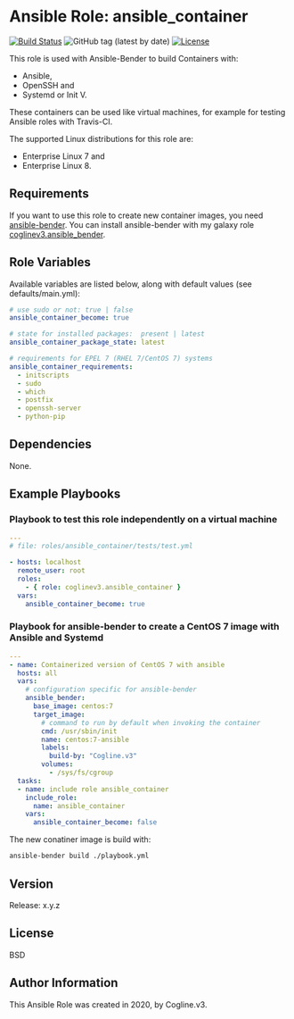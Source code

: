 # Ansible Role: ansible_container

[![Build Status](https://travis-ci.org/coglinev3/ansible_container.svg?branch=master)](https://travis-ci.org/coglinev3/ansible_container) ![GitHub tag (latest by date)](https://img.shields.io/github/v/tag/coglinev3/ansible_container) [![License](https://img.shields.io/badge/License-BSD%203--Clause-blue.svg)](https://raw.githubusercontent.com/coglinev3/ansible_container/master/LICENSE)

This role is used with Ansible-Bender to build Containers with:
* Ansible,
* OpenSSH and
* Systemd or Init V.

These containers can be used like virtual machines, for example for testing Ansible roles with Travis-CI.

The supported Linux distributions for this role are:
* Enterprise Linux 7 and
* Enterprise Linux 8. 


## Requirements

If you want to use this role to create new container images, you need [ansible-bender](https://github.com/ansible-community/ansible-bender/blob/master/README.md "ansible-bender"). You can install ansible-bender with my galaxy role [coglinev3.ansible_bender](https://galaxy.ansible.com/coglinev3/ansible-bender "coglinev3.ansible_bender").


## Role Variables

Available variables are listed below, along with default values
(see defaults/main.yml):

```yml
# use sudo or not: true | false
ansible_container_become: true

# state for installed packages:  present | latest
ansible_container_package_state: latest

# requirements for EPEL 7 (RHEL 7/CentOS 7) systems
ansible_container_requirements:
  - initscripts
  - sudo
  - which
  - postfix
  - openssh-server
  - python-pip
```

## Dependencies

None.

## Example Playbooks

### Playbook to test this role independently on a virtual machine

```yml
---
# file: roles/ansible_container/tests/test.yml

- hosts: localhost
  remote_user: root
  roles:
    - { role: coglinev3.ansible_container }
  vars:
    ansible_container_become: true
```

### Playbook for ansible-bender to create a CentOS 7 image with Ansible and Systemd

```yml
---
- name: Containerized version of CentOS 7 with ansible
  hosts: all
  vars:
    # configuration specific for ansible-bender
    ansible_bender:
      base_image: centos:7
      target_image:
        # command to run by default when invoking the container
        cmd: /usr/sbin/init
        name: centos:7-ansible
        labels:
          build-by: "Cogline.v3"
        volumes:
          - /sys/fs/cgroup
  tasks:
  - name: include role ansible_container
    include_role:
      name: ansible_container
    vars:
      ansible_container_become: false
```

The new conatiner image is build with:

```sh
ansible-bender build ./playbook.yml
```

## Version

Release: x.y.z

## License

BSD

## Author Information

This Ansible Role was created in 2020, by Cogline.v3.
